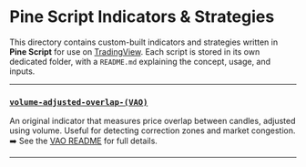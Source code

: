 
# Pine Script Indicators & Strategies

This directory contains custom-built indicators and strategies written in **Pine Script** for use on [TradingView](https://www.tradingview.com/). Each script is stored in its own dedicated folder, with a `README.md` explaining the concept, usage, and inputs.

---

### [`volume-adjusted-overlap-(VAO)`](./volume-adjusted-overlap-(VAO)/)
An original indicator that measures price overlap between candles, adjusted using volume. Useful for detecting correction zones and market congestion.  
➡️ See the [VAO README](./volume-adjusted-overlap-(VAO)/readme.md) for full details.

---
